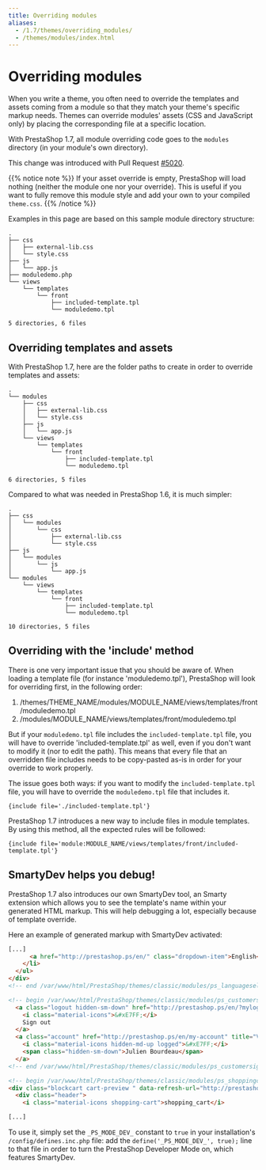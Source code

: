 ```yaml
---
title: Overriding modules
aliases:
  - /1.7/themes/overriding_modules/
  - /themes/modules/index.html
---
```


# Overriding modules

When you write a theme, you often need to override the templates and assets coming from a module so that they match your theme's specific markup needs.
Themes can override modules' assets (CSS and JavaScript only) by placing the corresponding file at a specific location.

With PrestaShop 1.7, all module overriding code goes to the `modules` directory (in your module's own directory).

This change was introduced with Pull Request [#5020](https://github.com/PrestaShop/PrestaShop/pull/5020).

{{% notice note %}}
  If your asset override is empty, PrestaShop will load nothing (neither the module one nor your override). This is useful
  if you want to fully remove this module style and add your own to your compiled `theme.css`.
{{% /notice %}}

Examples in this page are based on this sample module directory structure:

```
.
├── css
│   ├── external-lib.css
│   └── style.css
├── js
│   └── app.js
├── moduledemo.php
└── views
    └── templates
        └── front
            ├── included-template.tpl
            └── moduledemo.tpl

5 directories, 6 files
```

## Overriding templates and assets

With PrestaShop 1.7, here are the folder paths to create in order to override templates and assets:

```
.
└── modules
    ├── css
    │   ├── external-lib.css
    │   └── style.css
    ├── js
    │   └── app.js
    └── views
        └── templates
            └── front
                ├── included-template.tpl
                └── moduledemo.tpl

6 directories, 5 files
```

Compared to what was needed in PrestaShop 1.6, it is much simpler:

```
.
├── css
│   └── modules
│       └── css
│           ├── external-lib.css
│           └── style.css
├── js
│   └── modules
│       └── js
│           └── app.js
└── modules
    └── views
        └── templates
            └── front
                ├── included-template.tpl
                └── moduledemo.tpl

10 directories, 5 files
```

## Overriding with the 'include' method

There is one very important issue that you should be aware of.
When loading a template file (for instance 'moduledemo.tpl'), PrestaShop will look for overriding first, in the following order:

1. /themes/THEME_NAME/modules/MODULE_NAME/views/templates/front/moduledemo.tpl
2. /modules/MODULE_NAME/views/templates/front/moduledemo.tpl

But if your `moduledemo.tpl` file includes the `included-template.tpl` file, you will have to override 'included-template.tpl' as well, even if you don't want to modify it (nor to edit the path). This means that every file that an overridden file includes needs to be copy-pasted as-is in order for your override to work properly.

The issue goes both ways: if you want to modify the `included-template.tpl` file, you will have to override the `moduledemo.tpl` file that includes it.

```smarty
{include file='./included-template.tpl'}
```

PrestaShop 1.7 introduces a new way to include files in module templates. By using this method, all the expected rules will be followed:

```smarty
{include file='module:MODULE_NAME/views/templates/front/included-template.tpl'}
```

## SmartyDev helps you debug!

PrestaShop 1.7 also introduces our own SmartyDev tool, an Smarty extension which allows you to see the template's name within your generated HTML markup. This will help debugging a lot, especially because of template override.

Here an example of generated markup with SmartyDev activated:

```html
[...]
      <a href="http://prestashop.ps/en/" class="dropdown-item">English</a>
    </li>
  </ul>
</div>
<!-- end /var/www/html/PrestaShop/themes/classic/modules/ps_languageselector/ps_languageselector.tpl -->

<!-- begin /var/www/html/PrestaShop/themes/classic/modules/ps_customersignin/ps_customersignin.tpl -->
  <a class="logout hidden-sm-down" href="http://prestashop.ps/en/?mylogout=" rel="nofollow">
    <i class="material-icons">&#xE7FF;</i>
    Sign out
  </a>
  <a class="account" href="http://prestashop.ps/en/my-account" title="View my customer account" rel="nofollow" >
    <i class="material-icons hidden-md-up logged">&#xE7FF;</i>
    <span class="hidden-sm-down">Julien Bourdeau</span>
  </a>
<!-- end /var/www/html/PrestaShop/themes/classic/modules/ps_customersignin/ps_customersignin.tpl -->

<!-- begin /var/www/html/PrestaShop/themes/classic/modules/ps_shoppingcart/ps_shoppingcart.tpl -->
<div class="blockcart cart-preview " data-refresh-url="http://prestashop.ps/en/module/ps_shoppingcart/ajax">
  <div class="header">
    <i class="material-icons shopping-cart">shopping_cart</i>

[...]
```
To use it, simply set the `_PS_MODE_DEV_` constant to `true` in your installation's `/config/defines.inc.php` file: add the `define('_PS_MODE_DEV_', true);` line to that file in order to turn the PrestaShop Developer Mode on, which features SmartyDev.
